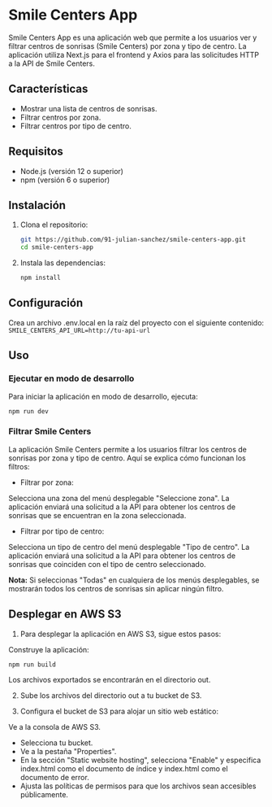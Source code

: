 # Smile Centers App

Smile Centers App es una aplicación web que permite a los usuarios ver y filtrar centros de sonrisas (Smile Centers) por zona y tipo de centro. La aplicación utiliza Next.js para el frontend y Axios para las solicitudes HTTP a la API de Smile Centers.

## Características

- Mostrar una lista de centros de sonrisas.
- Filtrar centros por zona.
- Filtrar centros por tipo de centro.

## Requisitos

- Node.js (versión 12 o superior)
- npm (versión 6 o superior)

## Instalación

1. Clona el repositorio:

   ```bash
   git https://github.com/91-julian-sanchez/smile-centers-app.git
   cd smile-centers-app
   ```

2. Instala las dependencias:
    ```bash
    npm install
    ```

## Configuración
Crea un archivo .env.local en la raíz del proyecto con el siguiente contenido:
    ```
    SMILE_CENTERS_API_URL=http://tu-api-url
    ```

## Uso
### Ejecutar en modo de desarrollo
Para iniciar la aplicación en modo de desarrollo, ejecuta:
```
npm run dev
```

### Filtrar Smile Centers
La aplicación Smile Centers permite a los usuarios filtrar los centros de sonrisas por zona y tipo de centro. Aquí se explica cómo funcionan los filtros:

* Filtrar por zona:

Selecciona una zona del menú desplegable "Seleccione zona".
La aplicación enviará una solicitud a la API para obtener los centros de sonrisas que se encuentran en la zona seleccionada.

* Filtrar por tipo de centro:

Selecciona un tipo de centro del menú desplegable "Tipo de centro".
La aplicación enviará una solicitud a la API para obtener los centros de sonrisas que coinciden con el tipo de centro seleccionado.

**Nota:** Si seleccionas "Todas" en cualquiera de los menús desplegables, se mostrarán todos los centros de sonrisas sin aplicar ningún filtro.

## Desplegar en AWS S3
1. Para desplegar la aplicación en AWS S3, sigue estos pasos:

Construye la aplicación:

```
npm run build
```

Los archivos exportados se encontrarán en el directorio out.

2. Sube los archivos del directorio out a tu bucket de S3.

3. Configura el bucket de S3 para alojar un sitio web estático:

Ve a la consola de AWS S3.
* Selecciona tu bucket.
* Ve a la pestaña "Properties".
* En la sección "Static website hosting", selecciona "Enable" y especifica index.html como el documento de índice y index.html como el documento de error.
* Ajusta las políticas de permisos para que los archivos sean accesibles públicamente.